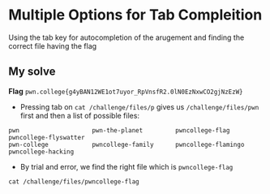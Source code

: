 # Multiple Options for Tab Compleition

Using the tab key for autocompletion of the arugement and finding the correct file having the flag

## My solve
**Flag** `pwn.college{g4yBAN12WE1ot7uyor_RpVnsfR2.0lN0EzNxwCO2gjNzEzW}`
- Pressing tab on `cat /challenge/files/p` gives us `/challenge/files/pwn` first and then a list of possible files:
```
pwn                    pwn-the-planet         pwncollege-flag        pwncollege-flyswatter  
pwn-college            pwncollege-family      pwncollege-flamingo    pwncollege-hacking
```
- By trial and error, we find the right file which is `pwncollege-flag`

```
cat /challenge/files/pwncollege-flag 
```